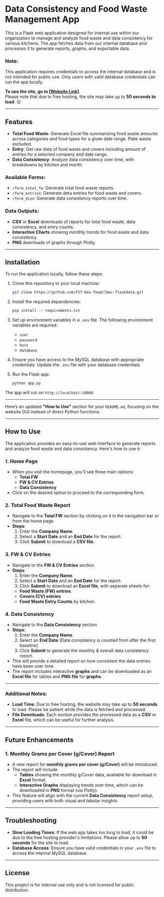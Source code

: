 # Data Consistency and Food Waste Management App

This is a Flask web application designed for internal use within our organization to manage and analyze food waste and data consistency for various kitchens. The app fetches data from our internal database and processes it to generate reports, graphs, and exportable data.

### **Note:**
This application requires credentials to access the internal database and is not intended for public use. Only users with valid database credentials can run the app locally. 
 
**To use the site, go to [\[Website Link\]](https://flaskdata-0dvn.onrender.com)**.  
Please note that due to free hosting, the site may take up to **50 seconds to load**. 😉

---

## Features

- **Total Food Waste**: Generate Excel file summarizing food waste amounts across categories and food types for a given date range. Plate waste excluded.
- **Entry**: Get raw data of food waste and covers including amount of entries for a selected company and date range.
- **Data Consistency**: Analyze data consistency over time, with breakdowns by kitchen and month.

### Available Forms:
- `/form_total_fw`: Generate total food waste reports.
- `/form_entries`: Generate deta entries for food waste and covers.
- `/form_dcon`: Generate data consistency reports over time.

### Data Outputs:
- **CSV** or **Excel** downloads of reports for total food waste, data consistency, and entry counts.
- **Interactive Charts** showing monthly trends for food waste and data consistency.
- **PNG** downloads of graphs through Plotly.

---

## Installation

To run the application locally, follow these steps:

1. Clone this repository to your local machine:

    ```bash
    git clone https://github.com/FIT-Dev-Team/lbec-flaskdata.git 
    ```

2. Install the required dependencies:

    ```bash
    pip install -r requirements.txt
    ```

3. Set up environment variables in a `.env` file. The following environment variables are required:
    - `user`
    - `password`
    - `host`
    - `database`

4. Ensure you have access to the MySQL database with appropriate credentials. Update the `.env` file with your database credentials.

5. Run the Flask app:

    ```bash
    python app.py
    ```

The app will run on `http://localhost:10000`.

---

Here’s an updated **"How to Use"** section for your `README.md`, focusing on the website GUI instead of direct Python functions:

---

## How to Use

The application provides an easy-to-use web interface to generate reports and analyze food waste and data consistency. Here's how to use it:

### 1. **Home Page**
- When you visit the homepage, you'll see three main options: 
  - **Total FW**
  - **FW & CV Entries**
  - **Data Consistency**
- Click on the desired option to proceed to the corresponding form.

### 2. **Total Food Waste Report**
- Navigate to the **Total FW** section by clicking on it in the navigation bar or from the home page.
- **Steps**:
  1. Enter the **Company Name**.
  2. Select a **Start Date** and an **End Date** for the report.
  3. Click **Submit** to download a **CSV file**.

### 3. **FW & CV Entries**
- Navigate to the **FW & CV Entries** section.
- **Steps**:
  1. Enter the **Company Name**.
  2. Select a **Start Date** and an **End Date** for the report.
  3. Click **Submit** to download an **Excel file**, with separate sheets for:
  - **Food Waste (FW) entries**
  - **Covers (CV) entries**
  - **Food Waste Entry Counts** by kitchen.

### 4. **Data Consistency**
- Navigate to the **Data Consistency** section.
- **Steps**:
  1. Enter the **Company Name**.
  2. Select an **End Date** (Data consistency is counted from after the first baseline).
  3. Click **Submit** to generate the monthly & overall data consistency report.
- This will provide a detailed report on how consistent the data entries have been over time.
- The report includes interactive **graphs** and can be downloaded as an **Excel file** for tables and **PNG file** for **graphs**.

---

### Additional Notes:
- **Load Time**: Due to free hosting, the website may take up to **50 seconds** to load. Please be patient while the data is fetched and processed.
- **File Downloads**: Each section provides the processed data as a **CSV** or **Excel** file, which can be useful for further analysis.

---

## Future Enhancements

### 1. **Monthly Grams per Cover (g/Cover) Report**
- A new report for **monthly grams per cover (g/Cover)** will be introduced.
- The report will include:
  - **Tables** showing the monthly g/Cover data, available for download in **Excel** format.
  - **Interactive Graphs** displaying trends over time, which can be downloaded in **PNG** format (via Plotly).
- This feature will align with the current **Data Consistency** report setup, providing users with both visual and tabular insights.

---

## Troubleshooting

- **Slow Loading Times**: If the web app takes too long to load, it could be due to the free hosting provider's limitations. Please allow up to **50 seconds** for the site to load.
- **Database Access**: Ensure you have valid credentials in your `.env` file to access the internal MySQL database.

---

## License

This project is for internal use only and is not licensed for public distribution.
